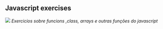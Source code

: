 ## Javascript exercises
![](https://img.shields.io/badge/JavaScript-F7DF1E?style=for-the-badge&logo=javascript&logoColor=black)
*Exercicios sobre funcions ,class, arrays e outras funções do javascript*